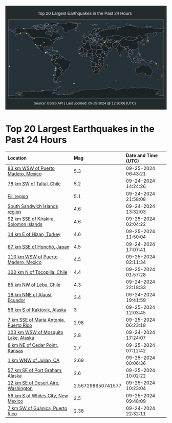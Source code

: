 ![Map](./map.png)

# Top 20 Largest Earthquakes in the Past 24 Hours

| Location | Mag | Date and Time (UTC) |
|:---|:---|:---|
| [83 km WSW of Puerto Madero, Mexico](https://earthquake.usgs.gov/earthquakes/eventpage/us7000ng3m) | 5.3 | 09-25-2024 06:43:21 |
| [78 km SW of Taltal, Chile](https://earthquake.usgs.gov/earthquakes/eventpage/us6000nu2l) | 5.2 | 09-24-2024 14:24:26 |
| [Fiji region](https://earthquake.usgs.gov/earthquakes/eventpage/us7000ng1k) | 5.1 | 09-24-2024 21:58:08 |
| [South Sandwich Islands region](https://earthquake.usgs.gov/earthquakes/eventpage/us6000nu2f) | 4.6 | 09-24-2024 13:32:03 |
| [92 km SSE of Kirakira, Solomon Islands](https://earthquake.usgs.gov/earthquakes/eventpage/us7000ng2t) | 4.6 | 09-25-2024 02:04:22 |
| [14 km E of Hizan, Turkey](https://earthquake.usgs.gov/earthquakes/eventpage/us7000ng4v) | 4.6 | 09-25-2024 11:50:04 |
| [67 km SSE of Honchō, Japan](https://earthquake.usgs.gov/earthquakes/eventpage/us7000nfz4) | 4.5 | 09-24-2024 17:07:41 |
| [110 km WSW of Puerto Madero, Mexico](https://earthquake.usgs.gov/earthquakes/eventpage/us7000ng2u) | 4.5 | 09-25-2024 02:11:34 |
| [100 km N of Tocopilla, Chile](https://earthquake.usgs.gov/earthquakes/eventpage/us7000ng2s) | 4.4 | 09-25-2024 01:57:28 |
| [85 km NW of Lebu, Chile](https://earthquake.usgs.gov/earthquakes/eventpage/us7000ng1m) | 4.3 | 09-24-2024 22:18:33 |
| [18 km NNE of Alausí, Ecuador](https://earthquake.usgs.gov/earthquakes/eventpage/us7000ng0b) | 3.4 | 09-24-2024 19:41:59 |
| [56 km S of Kaktovik, Alaska](https://earthquake.usgs.gov/earthquakes/eventpage/ak024cd2qar9) | 3 | 09-25-2024 12:03:45 |
| [7 km SSE of Maria Antonia, Puerto Rico](https://earthquake.usgs.gov/earthquakes/eventpage/pr71461163) | 2.98 | 09-25-2024 06:23:18 |
| [103 km WSW of Mosquito Lake, Alaska](https://earthquake.usgs.gov/earthquakes/eventpage/ak024cbiajcz) | 2.8 | 09-24-2024 17:24:07 |
| [8 km NE of Cedar Point, Kansas](https://earthquake.usgs.gov/earthquakes/eventpage/us7000ng3p) | 2.7 | 09-25-2024 07:12:42 |
| [1 km WNW of Julian, CA](https://earthquake.usgs.gov/earthquakes/eventpage/ci40744735) | 2.69 | 09-25-2024 00:06:36 |
| [57 km SE of Port Graham, Alaska](https://earthquake.usgs.gov/earthquakes/eventpage/ak024cd1j619) | 2.6 | 09-25-2024 10:02:22 |
| [12 km SE of Desert Aire, Washington](https://earthquake.usgs.gov/earthquakes/eventpage/uw62049766) | 2.567298650741577 | 09-25-2024 10:23:04 |
| [56 km S of Whites City, New Mexico](https://earthquake.usgs.gov/earthquakes/eventpage/tx2024swkf) | 2.5 | 09-25-2024 09:48:09 |
| [7 km SW of Guánica, Puerto Rico](https://earthquake.usgs.gov/earthquakes/eventpage/pr71461143) | 2.38 | 09-24-2024 22:32:11 |
